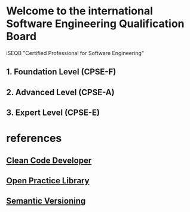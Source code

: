# Welcome to the international Software Engineering Qualification Board

iSEQB "Certified Professional for Software Engineering"

## 1. Foundation Level (CPSE-F)
## 2. Advanced Level (CPSE-A)
## 3. Expert Level (CPSE-E)

# references

## [Clean Code Developer](https://clean-code-developer.com)
## [Open Practice Library](https://openpracticelibrary.com)
## [Semantic Versioning](https://semver.org)

